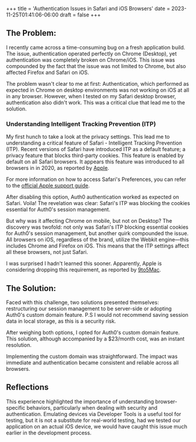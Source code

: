 +++
title = 'Authentication Issues in Safari and iOS Browsers'
date = 2023-11-25T01:41:06-06:00
draft = false
+++

## The Problem:
I recently came across a time-consuming bug on a fresh application build. The issue, authentication operated perfectly on Chrome (Desktop), yet authentication was completely broken on Chrome/iOS. This issue was compounded by the fact that the issue was not limited to Chrome, but also affected Firefox and Safari on iOS.

The problem wasn't clear to me at first: Authentication, which performed as expected in Chrome on desktop environments was not working on iOS at all in any browser. However, when I tested on my Safari desktop browser, authentication also didn't work. This was a critical clue that lead me to the solution.

### Understanding Intelligent Tracking Prevention (ITP)

My first hunch to take a look at the privacy settings. This lead me to understanding a critical feature of Safari - Intelligent Tracking Prevention (ITP). Recent versions of Safari have introduced ITP as a default feature; a privacy feature that blocks third-party cookies. This feature is enabled by default on all Safari browsers. It appears this feature was introduced to all browsers in in 2020, as reported by [Apple](hhttps://webkit.org/blog/10218/full-third-party-cookie-blocking-and-more/).

For more information on how to access Safari's Preferences, you can refer to the [official Apple support guide](https://support.apple.com/lv-lv/guide/safari/sfri40732/mac).

After disabling this option, Auth0 authentication worked as expected on Safari. Voila! The revelation was clear: Safari's ITP was blocking the cookies essential for Auth0's session management.

But why was it affecting Chrome on mobile, but not on Desktop? The discovery was twofold: not only was Safari's ITP blocking essential cookies for Auth0's session management, but another quirk compounded the issue. All browsers on iOS, regardless of the brand, utilize the Webkit engine—this includes Chrome and Firefox on iOS. This means that the ITP settings affect all these browsers, not just Safari.

I was surprised I hadn't learned this sooner. Apparently, Apple is considering dropping this requirement, as reported by [9to5Mac](https://9to5mac.com/2023/02/07/new-iphone-browsers/).

## The Solution:

Faced with this challenge, two solutions presented themselves: restructuring our session management to be server-side or adopting Auth0's custom domain feature. P.S I would not recommend saving session data in local storage, as this is a security risk.

After weighing both options, I opted for Auth0's custom domain feature. This solution, although accompanied by a $23/month cost, was an instant resolution.

Implementing the custom domain was straightforward. The impact was immediate and authentication became consistent and reliable across all browsers.

## Reflections

This experience highlighted the importance of understanding browser-specific behaviors, particularly when dealing with security and authentication. Emulating devices via Developer Tools is a useful tool for testing, but it is not a substitute for real-world testing, had we tested our application on an actual iOS device, we would have caught this issue much earlier in the development process.
